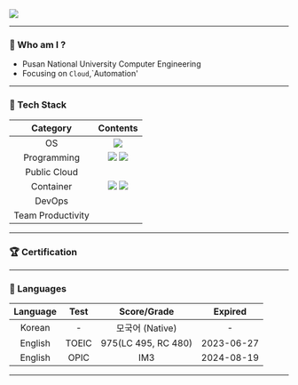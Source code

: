 
<img src="https://capsule-render.vercel.app/api?type=waving&color=auto&height=200&section=header&text=hju00&fontSize=60&fontAlign=50&fontAlignY=40&descAlign=50&&animation=twinkling"/>

---

### :pushpin: Who am I ?

- Pusan National University Computer Engineering 
- Focusing on `Cloud`,`Automation'

---

### :wrench: Tech Stack

|Category|Contents|
|:---:|:---:|
|OS|<img src="https://img.shields.io/badge/Linux-FCC624?style=flat&logo=Linux&logoColor=black"/>|
|Programming|<img src="https://img.shields.io/badge/Python-3776AB?style=flat&logo=Python&logoColor=white"/> <img src="https://img.shields.io/badge/-c++-black?logo=c%2B%2B&style=social">|
|Public Cloud||
|Container|<img src="https://img.shields.io/badge/Docker-2496ED?style=flat&logo=Docker&logoColor=white"/> <img src="https://img.shields.io/badge/Kubernetes-326CE5?style=flat&logo=Kubernetes&logoColor=white"/>|
|DevOps||
|Team Productivity||

---

### :trophy: Certification

---

### :speech_balloon: Languages

|Language|Test|Score/Grade|Expired|
|:---:|:---:|:---:|:---:|
|Korean|-|모국어 (Native)|-|
|English|TOEIC|975(LC 495, RC 480)|2023-06-27|
|English|OPIC|IM3|2024-08-19|


---
